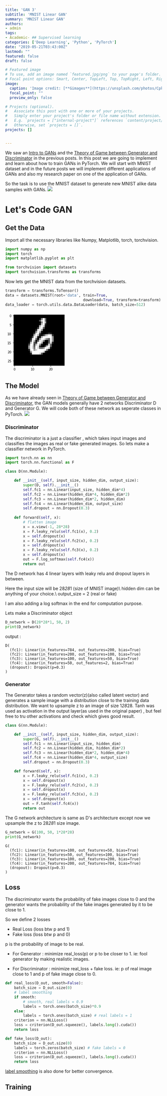 ```yaml
---
title: 'GAN 3'
subtitle: 'MNIST Linear GAN'
summary: 'MNIST Linear GAN'
authors: 
- admin
tags:
- Academic- ## Supervised learning
categories: ['Deep Learning', 'Python', 'PyTorch']
date: "2019-05-21T03:43:00Z"
lastmod: ""
featured: false
draft: false

# Featured image
# To use, add an image named `featured.jpg/png` to your page's folder.
# Focal point options: Smart, Center, TopLeft, Top, TopRight, Left, Right, BottomLeft, Bottom, BottomRight
image:
  caption: 'Image credit: [**Gimages**](https://unsplash.com/photos/CpkOjOcXdUY)'
  focal_point: ""
  preview_only: false

# Projects (optional).
#   Associate this post with one or more of your projects.
#   Simply enter your project's folder or file name without extension.
#   E.g. `projects = ["internal-project"]` references `content/project/deep-learning/index.md`.
#   Otherwise, set `projects = []`.
projects: []


---
```


We saw an [Intro to GANs](https://shangeth.github.io/post/gan-1/) and the [Theory of Game between Generator and Discriminator](https://shangeth.github.io/post/gna-2/) in the previous posts. In this post we are going to implement and learn about how to train GANs in PyTorch. We will start with MNIST dataset and in the future posts we will implement different applications of GANs and also my research paper on one of the application of GANs.

So the task is to use the MNIST dataset to generate new MNIST alike data samples with GANs.
![](https://cdn-images-1.medium.com/max/1200/1*M2Er7hbryb2y0RP1UOz5Rw.png)

# Let's Code GAN

## Get the Data
Import all the necessary libraries like Numpy, Matplotlib, torch, torchvision.
```python
import numpy as np
import torch
import matplotlib.pyplot as plt

from torchvision import datasets
import torchvision.transforms as transforms
```

Now lets get the MNIST data from the torchvision datasets.
```python
transform = transforms.ToTensor()
data = datasets.MNIST(root='data', train=True,
                                   download=True, transform=transform)
data_loader = torch.utils.data.DataLoader(data, batch_size=512)
```

![](data:image/png;base64,iVBORw0KGgoAAAANSUhEUgAAAMgAAADFCAYAAAARxr1AAAAABHNCSVQICAgIfAhkiAAAAAlwSFlz%0AAAALEgAACxIB0t1+/AAAADl0RVh0U29mdHdhcmUAbWF0cGxvdGxpYiB2ZXJzaW9uIDMuMC4zLCBo%0AdHRwOi8vbWF0cGxvdGxpYi5vcmcvnQurowAAC8xJREFUeJzt3V2MVPUZx/HfI2KixQuQsK5Ku1o3%0AGCRKI0ENxEDESgkKeyGRCyQpKVygqS+JgjeK1YRYXoqxNKGALhFQEt+IL6Vm01RICBEJEdTyIlqX%0AlRcBoxAuDPL0Ys6m6+5//js7c2b2zOH7ScjOPHtmzv8Efpxz/jPnOebuAhB2UX8PAMgyAgJEEBAg%0AgoAAEQQEiCAgQAQBASIICBBBQICIiyt5sZlNlrRC0gBJq919cS/L87E9MsPdrbdlrNyvmpjZAEn7%0AJd0l6bCkjyTNdPfPIq8hIMiMUgJSySHWWEkH3f2Qu/8o6VVJ0yp4PyBzKgnI1ZLauzw/nNR+xszm%0AmtlOM9tZwbqAflHROUgp3H2VpFUSh1ioP5XsQTokDe/y/JqkBuRGJQH5SFKzmV1rZpdIul/S5nSG%0ABWRD2YdY7n7OzB6UtEWFad617v5paiMDMqDsad6yVsY5CDKk2tO8QO4RECCi6tO8SN/AgQOD9UWL%0AFgXrCxcuDNYfffTRHrXly5eXP7AcYg8CRBAQIIKAABEEBIggIEAEs1h1qKWlJVifPn16sH7+/Plg%0AnbazvWMPAkQQECCCgAARBASI4CS9Dm3atClYHzNmTLA+YsSIYP2WW25JbUx5xR4EiCAgQAQBASII%0ACBBBQIAIZrHq0BVXXBGsjx8/vk/vs3Tp0jSGk2uVNq/+StJpST9JOufu4XlGoE6lsQeZ6O4nUngf%0AIHM4BwEiKg2IS/qnmX1sZnNDC9C8GvWs0kOs8e7eYWbDJH1gZv9x9w+7LkDzatSzigLi7h3Jz+Nm%0A9qYK9wz5MP4qVGrjxo3B+q233hqs79mzJ1hvb28P1vF/ZR9imdkvzOzyzseSfitpb1oDA7Kgkj1I%0Ag6Q3zazzfTa4+z9SGRWQEZV0dz8k6eYUxwJkDtO8QAQBASL4LlaGjR07Nli/8cYbg/WzZ88G60uW%0ALAnWT548Wd7ALiDsQYAIAgJEEBAggoAAEQQEiOAutxnQ1NQUrG/dujVYv+qqq4L1DRs2BOuzZs0q%0Aa1x5x11ugQoRECCCgAARBASIICBABN/FyoB58+YF68Vmq9ra2oL1Rx55JLUxoYA9CBBBQIAIAgJE%0AEBAggoAAEb3OYpnZWklTJR1391FJbYik1yQ1SfpK0gx3/656w8yHcePGBeuzZ8/u0/s8//zzwfqJ%0AE5W3SB46dGiwfv311wfr3377bbD+xRdfVDyWLChlD/KypMndagsktbl7s6S25DmQO70GJGkleqpb%0AeZqk1uRxq6TpKY8LyIRyPyhscPcjyeOjKjSRC0qaWgcbWwNZV/En6e7uses8aF6NelZuQI6ZWaO7%0AHzGzRknH0xxUHlx22WU9aosWLQou29AQ3gFv2bIlWN+1a1ewPnjw4GD9pptuCtbnzJnTo3bzzeFm%0AmaNGjQrWv/nmm2D9nnvuCdZ3794drGdVudO8myV1Tr3MlvR2OsMBsqXXgJjZRknbJY0ws8NmNkfS%0AYkl3mdkBSZOS50Du9HqI5e4zi/zqzpTHAmQOn6QDEQQEiKDtT5XcfffdPWrvvfdecNn9+/cH68W+%0AmlLs72zdunXB+pQpU4L1alq5cmWw/tBDD9V4JMXR9geoEAEBIggIEEFAgAgCAkTQ9qdCjY2NwXqx%0AGaWQF198MVg/dar7VQYFL730UrDe19mqbdu29aht3749uGyxC6CWLVvWp3XWG/YgQAQBASIICBBB%0AQIAIAgJEMItVoWJX64Xa57z77rvBZdevXx+s33fffcF6S0tLsH78ePjCztbW1mD9mWee6VE7e/Zs%0AcNmpU6cG6wMHDgzW84I9CBBBQIAIAgJEEBAggoAAEeU2r35a0h8kdXYuftLdw5fL5cSll14arD/+%0A+OMlv8crr7wSrBe71drq1auD9UGDBgXrO3bsCNYXLKi8dfKQIUOC9fb29mB9xYoVFa8zC8ptXi1J%0Ay919dPIn1+HAhavc5tXABaGSc5AHzewTM1trZuGelyo0rzaznWa2s4J1Af2i3ID8TdKvJY2WdETS%0A0mILuvsqdx/j7mPKXBfQb8oKiLsfc/ef3P28pL9LGpvusIBsKOu7WJ2d3ZOnLZL2pjekbLrjjjuC%0A9QkTJgTrp0+f7lH7/vvvg8suX748WC82W7VmzZpgvVj3+L5oamoK1p944olg/YUXXgjWDx48WPFY%0AsqCUad6NkiZIGmpmhyU9JWmCmY2W5Crco3BeFccI9Jtym1eH/wsDcoZP0oEIAgJEEBAggisKS3Tv%0Avff2afmjR4/2qA0bNiy47KRJk4L1YlcIFutF1dHRUeLoCkJXJj777LPBZW+44YZgvVjvrrxgDwJE%0AEBAggoAAEQQEiOAkvYauvPLKPi1frAXPxIkT+1Rvbm4O1ufPn9+jdvHF4X8S+/btC9bff//9YD0v%0A2IMAEQQEiCAgQAQBASIICBBhxW5KX5WVmdVuZSm77rrrgvUDBw4E6+fPn+9RK3Zbtttvvz1YHzFi%0ARImjS8/ChQuD9ZUrVwbrZ86cqeZwqsrdrbdl2IMAEQQEiCAgQAQBASIICBDR6yyWmQ2XtE5Sgwpd%0ATFa5+wozGyLpNUlNKnQ2meHu3/XyXnU7i3XRReH/S4q14HnggQeqOZw+OXToULA+eXLPlstffvll%0AcNnQrFy9S2sW65ykx9x9pKTbJM03s5GSFkhqc/dmSW3JcyBXSmlefcTddyWPT0v6XNLVkqZJ6rw7%0AZKuk6dUaJNBf+vR1dzNrkvQbSTskNXTprnhUhUOw0GvmSppb/hCB/lPySbqZDZL0uqSH3f2Hrr/z%0AwolM8PyC5tWoZyUFxMwGqhCO9e7+RlI+ZmaNye8bJYVbcAB1rJRZLFPhHOOUuz/cpf5nSSfdfbGZ%0ALZA0xN2j9yOr51msYvr6Ha00fP3118F6sebVxW79du7cudTGVI9KmcUq5RxknKRZkvaY2e6k9qSk%0AxZI2mdkcSf+VNKPcgQJZVUrz6m2SiiXtznSHA2QLn6QDEQQEiCAgQARXFOKCxRWFQIUICBBBQIAI%0AAgJEEBAggoAAEQQEiCAgQAQBASIICBBBQIAIAgJEEBAggoAAEQQEiCAgQESvATGz4Wb2LzP7zMw+%0ANbM/JvWnzazDzHYnf6ZUf7hAbZXSF6tRUqO77zKzyyV9rEIf3hmSzrj7kpJXxhWFyJBU+mIl/XeP%0AJI9Pm1ln82og9/p0DtKtebUkPWhmn5jZWjMbXOQ1c81sp5ntrGikQD8ouWlD0rz635Kec/c3zKxB%0A0gkVmlb/SYXDsN/38h4cYiEzSjnEKikgSfPqdyRtcfdlgd83SXrH3Uf18j4EBJmRSleTpHn1Gkmf%0Adw1HZ2f3RIukveUMEsiyUmaxxkvaKmmPpM4b1T0paaak0SocYn0laV6XG+oUey/2IMiM1A6x0kJA%0AkCU0jgMqRECACAICRBAQIIKAABEEBIggIEAEAQEiCAgQUcp90tN0QoV7qkvS0OR53rGd2fSrUhaq%0A6VdNfrZis53uPqZfVl5DbGd94xALiCAgQER/BmRVP667ltjOOtZv5yBAPeAQC4ggIEBEzQNiZpPN%0AbJ+ZHTSzBbVefzUl7Y+Om9neLrUhZvaBmR1IfgbbI9WTSLfN3G1rTQNiZgMk/VXS7ySNlDTTzEbW%0AcgxV9rKkyd1qCyS1uXuzpLbkeb07J+kxdx8p6TZJ85O/x9xta633IGMlHXT3Q+7+o6RXJU2r8Riq%0Axt0/lHSqW3mapNbkcasKbVvrmrsfcfddyePTkjq7beZuW2sdkKsltXd5flj5b2Pa0KXby1FJDf05%0AmLR167aZu23lJL2GvDCnnpt59aTb5uuSHnb3H7r+Li/bWuuAdEga3uX5NUktz451NtlLfh7v5/Gk%0AIum2+bqk9e7+RlLO3bbWOiAfSWo2s2vN7BJJ90vaXOMx1NpmSbOTx7Mlvd2PY0lFsW6byuO21vqT%0A9ORGO3+RNEDSWnd/rqYDqCIz2yhpggpf/T4m6SlJb0naJOmXKnzVf4a7dz+RryuRbps7lLdt5asm%0AQHGcpAMRBASIICBABAEBIggIEEFAgAgCAkT8D+0/bl0Rjxl0AAAAAElFTkSuQmCC)

## The Model
As we have already seen in [Theory of Game between Generator and Discriminator](https://shangeth.github.io/post/gna-2/), the GAN models generally have 2 networks Discriminator D and Generator G.
We will code both of these network as seperate classes in PyTorch.
![](https://raw.githubusercontent.com/udacity/deep-learning-v2-pytorch/master/gan-mnist/assets/gan_network.png)

### Discriminator
The discriminator is a just a classifier , which takes input images and classifies the images as real or fake generated images. So lets make a classifier network in PyTorch. 

```python
import torch.nn as nn
import torch.nn.functional as F

class D(nn.Module):

    def __init__(self, input_size, hidden_dim, output_size):
        super(D, self).__init__()
        self.fc1 = nn.Linear(input_size, hidden_dim*4)
        self.fc2 = nn.Linear(hidden_dim*4, hidden_dim*2)
        self.fc3 = nn.Linear(hidden_dim*2, hidden_dim)
        self.fc4 = nn.Linear(hidden_dim, output_size)
        self.dropout = nn.Dropout(0.3)      
        
    def forward(self, x):
        # flatten image
        x = x.view(-1, 28*28)
        x = F.leaky_relu(self.fc1(x), 0.2)
        x = self.dropout(x)
        x = F.leaky_relu(self.fc2(x), 0.2)
        x = self.dropout(x)
        x = F.leaky_relu(self.fc3(x), 0.2)
        x = self.dropout(x)
        out = F.log_softmax(self.fc4(x))
        return out
```

The D network has 4 linear layers with leaky relu and dropout layers in between.

Here the input size will be 28*28*1 (size of MNIST image)\\
hidden dim can be anything of your choice.\\
output_size = 2 (real or fake)

I am also adding a log softmax in the end for computation purpose.

Lets make a Discriminator object
```python
D_network = D(28*28*1, 50, 2)
print(D_network)
```
output :
```
D(
  (fc1): Linear(in_features=784, out_features=200, bias=True)
  (fc2): Linear(in_features=200, out_features=100, bias=True)
  (fc3): Linear(in_features=100, out_features=50, bias=True)
  (fc4): Linear(in_features=50, out_features=2, bias=True)
  (dropout): Dropout(p=0.3)
)
```

### Generator
The Generator takes a random vector(z)(also called latent vector) and generates a sample image with a distribution close to the training data distribution. We want to upsample z to an image of size 1*28*28. Tanh was used as activation in the output layer(as used in the original paper) , but feel free to tru other activations and check which gives good result.

```python
class G(nn.Module):

    def __init__(self, input_size, hidden_dim, output_size):
        super(G, self).__init__()
        self.fc1 = nn.Linear(input_size, hidden_dim)
        self.fc2 = nn.Linear(hidden_dim, hidden_dim*2)
        self.fc3 = nn.Linear(hidden_dim*2, hidden_dim*4)
        self.fc4 = nn.Linear(hidden_dim*4, output_size) 
        self.dropout = nn.Dropout(0.3)

    def forward(self, x):
        x = F.leaky_relu(self.fc1(x), 0.2)
        x = self.dropout(x)
        x = F.leaky_relu(self.fc2(x), 0.2)
        x = self.dropout(x)
        x = F.leaky_relu(self.fc3(x), 0.2)
        x = self.dropout(x)
        out = F.tanh(self.fc4(x))
        return out
```
The G network architecture is same as D's architecture except now we upsample the z to 28*28*1 size image.
```python
G_network = G(100, 50, 1*28*28)
print(G_network)
```

```
G(
  (fc1): Linear(in_features=100, out_features=50, bias=True)
  (fc2): Linear(in_features=50, out_features=100, bias=True)
  (fc3): Linear(in_features=100, out_features=200, bias=True)
  (fc4): Linear(in_features=200, out_features=784, bias=True)
  (dropout): Dropout(p=0.3)
)
```

## Loss

The discriminator wants the probability of fake images close to 0 and the generator wants the probability of the fake images generated by it to be close to 1.

So we define 2 losses

* Real Loss (loss btw p and 1)
* Fake loss (loss btw p and 0)

p is the probability of image to be real.

* For Generator :
minimize real_loss(p) or p to be closer to 1. ie: fool generator by making realistic images.

* For Discriminator :
minimize real_loss + fake loss. ie: p of real image close to 1 and p of fake image close to 0.

```python
def real_loss(D_out, smooth=False):
    batch_size = D_out.size(0)
    # label smoothing
    if smooth:
        # smooth, real labels = 0.9
        labels = torch.ones(batch_size)*0.9
    else:
        labels = torch.ones(batch_size) # real labels = 1
    criterion = nn.NLLLoss()
    loss = criterion(D_out.squeeze(), labels.long().cuda())
    return loss

def fake_loss(D_out):
    batch_size = D_out.size(0)
    labels = torch.zeros(batch_size) # fake labels = 0
    criterion = nn.NLLLoss()
    loss = criterion(D_out.squeeze(), labels.long().cuda())
    return loss
```

[label smoothing](https://towardsdatascience.com/gan-ways-to-improve-gan-performance-acf37f9f59b) is also done for better convergence.

## Training

